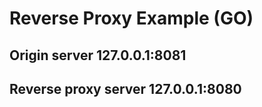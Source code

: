 # Reverse Proxy Example (GO)

## Origin server 127.0.0.1:8081
## Reverse proxy server 127.0.0.1:8080